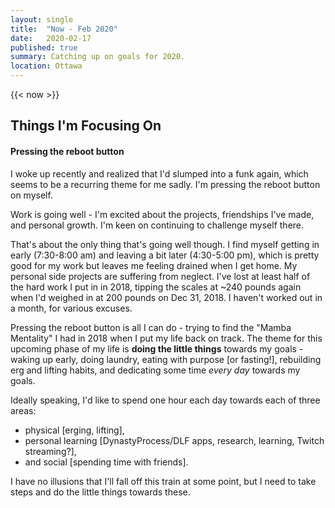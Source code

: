 ```yaml
---
layout: single
title:  "Now - Feb 2020"
date:   2020-02-17
published: true
summary: Catching up on goals for 2020. 
location: Ottawa
---
```


{{< now >}}

## Things I'm Focusing On

#### Pressing the reboot button

I woke up recently and realized that I'd slumped into a funk again, which seems 
to be a recurring theme for me sadly. I'm pressing the reboot button on myself.

Work is going well - I'm excited about the projects, friendships I've made, and 
personal growth.  I'm keen on continuing to challenge myself there.

That's about the only thing that's going well though. I find myself getting in 
early (7:30-8:00 am) and leaving a bit later (4:30-5:00 pm), which is pretty good 
for my work but leaves me feeling drained when I get home. My personal side projects 
are suffering from neglect. I've lost at least half of the hard work I put in in 
2018, tipping the scales at ~240 pounds again when I'd weighed in at 200 pounds 
on Dec 31, 2018. I haven't worked out in a month, for various excuses.

Pressing the reboot button is all I can do - trying to find the "Mamba Mentality" 
I had in 2018 when I put my life back on track. The theme for this upcoming phase 
of my life is **doing the little things** towards my goals - waking up early, doing 
laundry, eating with purpose [or fasting!], rebuilding erg and lifting habits, 
and dedicating some time *every day* towards my goals.

Ideally speaking, I'd like to spend one hour each day towards each of three areas: 
- physical [erging, lifting], 
- personal learning [DynastyProcess/DLF apps, research, learning, Twitch streaming?], 
- and social [spending time with friends]. 

I have no illusions that I'll fall off this train at some point, but I need to take 
steps and do the little things towards these.
